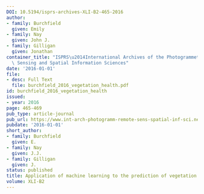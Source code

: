 ```yaml
---
DOI: 10.5194/isprs-archives-XLI-B2-465-2016
author:
- family: Burchfield
  given: Emily
- family: Nay
  given: John J.
- family: Gilligan
  given: Jonathan
container_title: "ISPRS\u2014International Archives of the Photogrammetry, Remote\
  \ Sensing and Spatial Information Sciences"
date: '2016-01-01'
file:
- desc: Full Text
  file: burchfield_2016_vegetation_health.pdf
id: burchfield_2016_vegetation_health
issued:
- year: 2016
page: 465-469
pub_type: article-journal
pub_url: https://www.int-arch-photogramm-remote-sens-spatial-inf-sci.net/XLI-B2/465/2016/
pubdate: '2016-01-01'
short_author:
- family: Burchfield
  given: E.
- family: Nay
  given: J.J.
- family: Gilligan
  given: J.
status: published
title: Application of machine learning to the prediction of vegetation health
volume: XLI-B2
---
```

